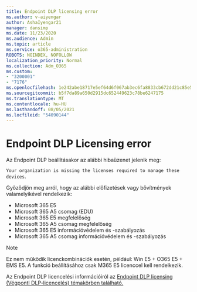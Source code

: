 ```yaml
---
title: Endpoint DLP licensing error
ms.author: v-aiyengar
author: AshaIyengar21
manager: dansimp
ms.date: 11/23/2020
ms.audience: Admin
ms.topic: article
ms.service: o365-administration
ROBOTS: NOINDEX, NOFOLLOW
localization_priority: Normal
ms.collection: Adm_O365
ms.custom:
- "3200001"
- "7176"
ms.openlocfilehash: 1e242abe18717e5ef64d6f067ab3ec6fa8833cb672dd21c85e577ce640240ba0
ms.sourcegitcommit: b5f7da89a650d2915dc652449623c78be6247175
ms.translationtype: MT
ms.contentlocale: hu-HU
ms.lasthandoff: 08/05/2021
ms.locfileid: "54090144"
---
```

# <a name="endpoint-dlp-licensing-error"></a>Endpoint DLP Licensing error

Az Endpoint DLP beállításakor az alábbi hibaüzenet jelenik meg:

`Your organization is missing the licenses required to manage these devices`.

Győződjön meg arról, hogy az alábbi előfizetések vagy bővítmények valamelyikével rendelkezik:

- Microsoft 365 E5
- Microsoft 365 A5 csomag (EDU)
- Microsoft 365 E5 megfelelőség
- Microsoft 365 A5 csomag megfelelőség
- Microsoft 365 E5 információvédelem és -szabályozás
- Microsoft 365 A5 csomag információvédelem és -szabályozás

> [!NOTE]
> Ez nem működik licenckombinációk esetén, például: Win E5 + O365 E5 + EMS E5. A funkció beállításához csak M365 E5 licenccel kell rendelkezik.

Az Endpoint DLP licencelési információiról az [Endpoint DLP licensing (VégpontI DLP-licencelés) témakörben található.](https://docs.microsoft.com/microsoft-365/compliance/endpoint-dlp-getting-started#onboarding-devices-into-device-management)
